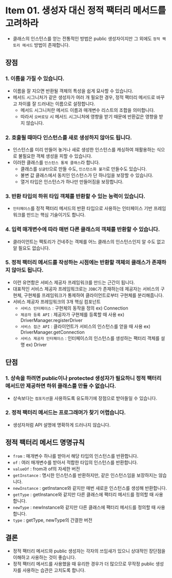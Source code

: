 # Item 01. 생성자 대신 정적 팩터리 메서드를 고려하라

- 클래스의 인스턴스를 얻는 전통적인 방법은 public 생성자이지만 그 외에도 `정적 팩토리 메서드` 방법이 존재합니다.

## 장점

### 1. 이름을 가질 수 있습니다.

- 이름을 잘 지으면 반환될 객체의 특성을 쉽게 묘사할 수 있습니다.
- 메서드 시그니처가 같은 생성자가 여러 개 필요한 경우, 정적 팩터리 메서드로 바꾸고 차이를 잘 드러내는 이름으로 설정합니다.
  - 메서드 시그니처란 메서드 이름과 매개변수 리스트의 조합을 의미합니다.
  - 따라서 `오버로딩` 시 메서드 시그니처에 영향을 받기 때문에 반환값은 영향을 받지 않습니다.

### 2. 호출될 때마다 인스턴스를 새로 생성하지 않아도 됩니다.

- 인스턴스를 미리 만들어 놓거나 새로 생성한 인스턴스를 캐싱하여 재활용하는 식으로 불필요한 객체 생성을 피할 수 있습니다.
- 이러한 클래스를 `인스턴스 통제 클래스`라 합니다.
  - 클래스를 `싱글턴`으로 만들 수도, `인스턴스화 불가`로 만들수도 있습니다.
  - 불변 값 클래스에서 동치인 인스턴스가 단 하나임을 보장할 수 있습니다.
  - 열거 타입은 인스턴스가 하나만 만들어짐을 보장합니다.

### 3. 반환 타입의 하위 타입 객체를 반환할 수 있는 능력이 있습니다.

- `인터페이스`를 정적 팩터리 메서드의 반환 타입으로 사용하는 인터페이스 기반 프레임워크를 만드는 핵심 기술이기도 합니다.

### 4. 입력 매개변수에 따라 매번 다른 클래스의 객체를 반환할 수 있습니다.

- 클라이언트는 팩토리가 건네주는 객체를 어느 클래스의 인스턴스인지 알 수도 없고 알 필요도 없습니다.

### 5. 정적 팩터리 메서드를 작성하는 시점에는 반환할 객체의 클래스가 존재하지 않아도 됩니다.

- 이런 유연함은 서비스 제공자 프레임워크를 만드는 근간이 됩니다.
- 대표적인 서비스 제공자 프레임워크로는 `JDBC`가 존재하는데 제공자는 서비스의 구현체, 구현체를 프레임워크가 통제하여 클라이언트로부터 구현체를 분리해줍니다.
- 서비스 제공자 프레임워크의 3개 핵심 컴포넌트
  - `서비스 인터페이스` : 구현체의 동작을 정의 ex) Connection
  - `제공자 등록 API` : 제공자가 구현체를 등록할 때 사용 ex) DriverManager.registerDriver
  - `서비스 접근 API` : 클라이언트가 서비스의 인스턴스를 얻을 때 사용 ex) DriverManager.getConnection
  - `서비스 제공자 인터페이스` : 인터페이스의 인스턴스를 생성하는 팩터리 객체를 설명 ex) Driver

## 단점

### 1. 상속을 하려면 public이나 protected 생성자가 필요하니 정적 팩터리 메서드만 제공하면 하위 클래스를 만들 수 없습니다.

- 상속보다는 `컴포지션`을 사용하도록 유도하기에 장점으로 받아들일 수 있습니다.

### 2. 정적 팩터리 메서드는 프로그래머가 찾기 어렵습니다.

- 생성자처럼 API 설명에 명확하게 드러나지 않습니다.

## 정적 팩터리 메서드 명명규칙

- `from` : 매개변수 하나를 받아서 해당 타입의 인스턴스를 반환합니다.
- `of` : 여러 매개변수를 받아서 적합한 타입의 인스턴스를 반환합니다.
- `valueOf` : from과 of의 자세한 버전
- `getInstance` : 명시한 인스턴스를 반환하지만, 같은 인스턴스임을 보장하지는 않습니다.
- `newInstance` : getInstance와 같지만 매번 새로운 인스턴스를 생성해 반환합니다.
- `getType` : getInstance와 같지만 다른 클래스에 팩터리 메서드를 정의할 때 사용합니다.
- `newType` : newInstance와 같지만 다른 클래스에 팩터리 메서드를 정의할 때 사용합니다.
- `type` : getType, newType의 간결한 버전

## 결론

- 정적 팩터리 메서드와 public 생성자는 각자의 쓰임새가 있으니 상대적인 장단점을 이해하고 사용하는 것이 좋습니다.
- 정적 팩터리 메서드를 사용했을 때 유리한 경우가 더 많으므로 무작정 public 생성자를 사용하는 습관은 고치도록 합니다.
